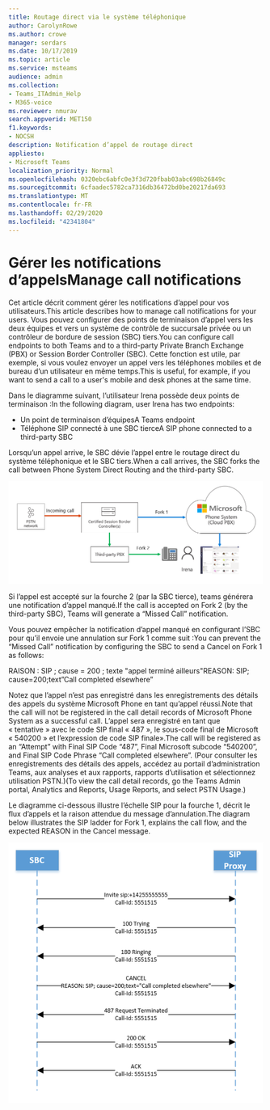 ```yaml
---
title: Routage direct via le système téléphonique
author: CarolynRowe
ms.author: crowe
manager: serdars
ms.date: 10/17/2019
ms.topic: article
ms.service: msteams
audience: admin
ms.collection:
- Teams_ITAdmin_Help
- M365-voice
ms.reviewer: nmurav
search.appverid: MET150
f1.keywords:
- NOCSH
description: Notification d’appel de routage direct
appliesto:
- Microsoft Teams
localization_priority: Normal
ms.openlocfilehash: 0320ebc6abfc0e3f3d720fbab03abc698b26849c
ms.sourcegitcommit: 6cfaadec5782ca7316db36472bd0be20217da693
ms.translationtype: MT
ms.contentlocale: fr-FR
ms.lasthandoff: 02/29/2020
ms.locfileid: "42341804"
---
```

# <a name="manage-call-notifications"></a><span data-ttu-id="096e7-103">Gérer les notifications d’appels</span><span class="sxs-lookup"><span data-stu-id="096e7-103">Manage call notifications</span></span>

<span data-ttu-id="096e7-104">Cet article décrit comment gérer les notifications d’appel pour vos utilisateurs.</span><span class="sxs-lookup"><span data-stu-id="096e7-104">This article describes how to manage call notifications for your users.</span></span> <span data-ttu-id="096e7-105">Vous pouvez configurer des points de terminaison d’appel vers les deux équipes et vers un système de contrôle de succursale privée ou un contrôleur de bordure de session (SBC) tiers.</span><span class="sxs-lookup"><span data-stu-id="096e7-105">You can configure call endpoints to both Teams and to a third-party Private Branch Exchange (PBX) or Session Border Controller (SBC).</span></span>  <span data-ttu-id="096e7-106">Cette fonction est utile, par exemple, si vous voulez envoyer un appel vers les téléphones mobiles et de bureau d’un utilisateur en même temps.</span><span class="sxs-lookup"><span data-stu-id="096e7-106">This is useful, for example, if you want to send a call to a user's mobile and desk phones at the same time.</span></span>   

<span data-ttu-id="096e7-107">Dans le diagramme suivant, l’utilisateur Irena possède deux points de terminaison :</span><span class="sxs-lookup"><span data-stu-id="096e7-107">In the following diagram, user Irena has two endpoints:</span></span>

- <span data-ttu-id="096e7-108">Un point de terminaison d’équipes</span><span class="sxs-lookup"><span data-stu-id="096e7-108">A Teams endpoint</span></span>
- <span data-ttu-id="096e7-109">Téléphone SIP connecté à une SBC tierce</span><span class="sxs-lookup"><span data-stu-id="096e7-109">A SIP phone connected to a third-party SBC</span></span>

<span data-ttu-id="096e7-110">Lorsqu’un appel arrive, le SBC dévie l’appel entre le routage direct du système téléphonique et le SBC tiers.</span><span class="sxs-lookup"><span data-stu-id="096e7-110">When a call arrives, the SBC forks the call between Phone System Direct Routing and the third-party SBC.</span></span>


![Diagramme montrant les points de terminaison d’équipes branches](media/direct-routing-call-notification-1.png)

<span data-ttu-id="096e7-112">Si l’appel est accepté sur la fourche 2 (par la SBC tierce), teams générera une notification d’appel manqué.</span><span class="sxs-lookup"><span data-stu-id="096e7-112">If the call is accepted on Fork 2 (by the third-party SBC), Teams will generate a “Missed Call” notification.</span></span>  

<span data-ttu-id="096e7-113">Vous pouvez empêcher la notification d’appel manqué en configurant l’SBC pour qu’il envoie une annulation sur Fork 1 comme suit :</span><span class="sxs-lookup"><span data-stu-id="096e7-113">You can prevent the “Missed Call” notification by configuring the SBC to send a Cancel on Fork 1 as follows:</span></span>

<span data-ttu-id="096e7-114">RAISON : SIP ; cause = 200 ; texte "appel terminé ailleurs"</span><span class="sxs-lookup"><span data-stu-id="096e7-114">REASON: SIP; cause=200;text”Call completed elsewhere”</span></span> 

<span data-ttu-id="096e7-115">Notez que l’appel n’est pas enregistré dans les enregistrements des détails des appels du système Microsoft Phone en tant qu’appel réussi.</span><span class="sxs-lookup"><span data-stu-id="096e7-115">Note that the call will not be registered in the call detail records of Microsoft Phone System as a successful call.</span></span> <span data-ttu-id="096e7-116">L’appel sera enregistré en tant que « tentative » avec le code SIP final « 487 », le sous-code final de Microsoft « 540200 » et l’expression de code SIP finale».</span><span class="sxs-lookup"><span data-stu-id="096e7-116">The call will be registered as an “Attempt” with Final SIP Code “487”, Final Microsoft subcode “540200”, and Final SIP Code Phrase “Call completed elsewhere”.</span></span>  <span data-ttu-id="096e7-117">(Pour consulter les enregistrements des détails des appels, accédez au portail d’administration Teams, aux analyses et aux rapports, rapports d’utilisation et sélectionnez utilisation PSTN.)</span><span class="sxs-lookup"><span data-stu-id="096e7-117">(To view the call detail records, go the Teams Admin portal, Analytics and Reports, Usage Reports, and select PSTN Usage.)</span></span>


<span data-ttu-id="096e7-118">Le diagramme ci-dessous illustre l’échelle SIP pour la fourche 1, décrit le flux d’appels et la raison attendue du message d’annulation.</span><span class="sxs-lookup"><span data-stu-id="096e7-118">The diagram below illustrates the SIP ladder for Fork 1, explains the call flow, and the expected REASON in the Cancel message.</span></span> 

![Diagramme montrant les points de terminaison d’équipes branches](media/direct-routing-call-notification-2.png)
